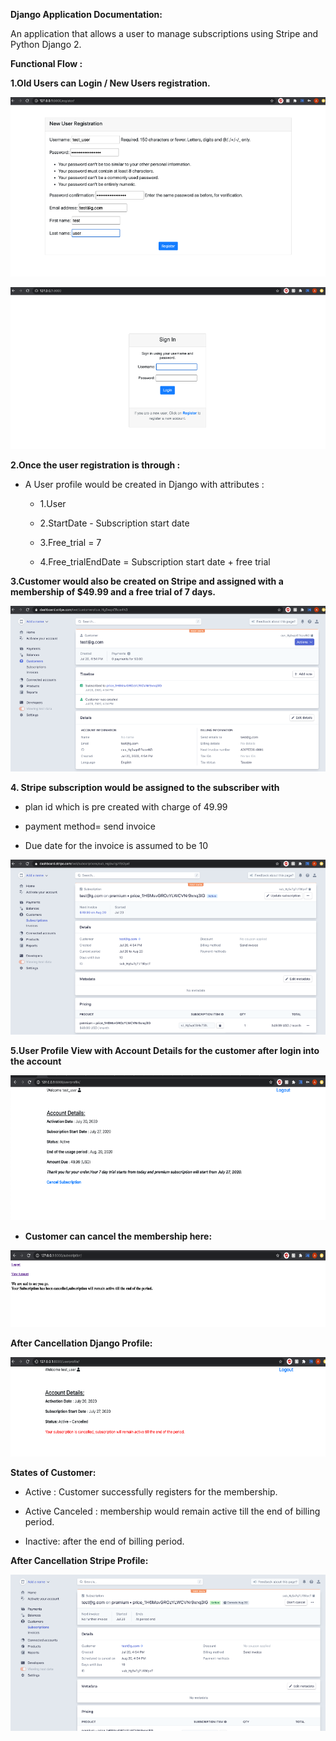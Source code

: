 **Django Application Documentation:**

An application that allows a user to manage subscriptions using Stripe and Python Django 2.

**Functional Flow :**

**1.Old Users can Login / New Users registration.**

![](https://github.com/aashish-bidap/Challenge_2/blob/master/Screenshots/Picture1.png)

![](https://github.com/aashish-bidap/Challenge_2/blob/master/Screenshots/Picture2.png)

**2.Once the user registration is through :**

* A User profile would be created in Django with attributes :

  * 1.User

  * 2.StartDate - Subscription start date

  * 3.Free\_trial = 7

  * 4.Free\_trialEndDate = Subscription start date + free trial

**3.Customer would also be created on Stripe and assigned with a membership of $49.99 and a free trial of 7 days.**

![](https://github.com/aashish-bidap/Challenge_2/blob/master/Screenshots/Picture3.png)

**4. Stripe subscription would be assigned to the subscriber with**

* plan id which is pre created with charge of 49.99

* payment method= send invoice

* Due date for the invoice is assumed to be 10

![](https://github.com/aashish-bidap/Challenge_2/blob/master/Screenshots/Picture4.png)

**5.User Profile View with Account Details for the customer after login into the account**

![](https://github.com/aashish-bidap/Challenge_2/blob/master/Screenshots/Picture5.png)

- **Customer can cancel the membership here:**

![](https://github.com/aashish-bidap/Challenge_2/blob/master/Screenshots/Picture6.png)

**After Cancellation Django Profile:**

![](https://github.com/aashish-bidap/Challenge_2/blob/master/Screenshots/Picture7.png)

**States of Customer:**

* Active : Customer successfully registers for the membership.

* Active Canceled : membership would remain active till the end of billing period.

* Inactive: after the end of billing period.

**After Cancellation Stripe Profile:**

![](https://github.com/aashish-bidap/Challenge_2/blob/master/Screenshots/Picture8.png)
